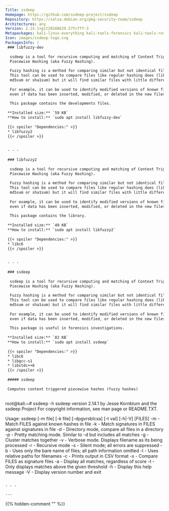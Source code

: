 ```yaml
---
Title: ssdeep
Homepage: https://github.com/ssdeep-project/ssdeep
Repository: https://salsa.debian.org/pkg-security-team/ssdeep
Architectures: any
Version: 2.14.1+git20180629.57fcfff-3
Metapackages: kali-linux-everything kali-tools-forensics kali-tools-respond 
Icon: images/ssdeep-logo.svg
PackagesInfo: |
 ### libfuzzy-dev
 
  ssdeep is a tool for recursive computing and matching of Context Triggered
  Piecewise Hashing (aka Fuzzy Hashing).
   
  Fuzzy hashing is a method for comparing similar but not identical files.
  This tool can be used to compare files like regular hashing does (like
  md5sum or sha1sum) but it will find similar files with little differences.
   
  For example, it can be used to identify modified versions of known files
  even if data has been inserted, modified, or deleted in the new files.
   
  This package contains the developments files.
 
 **Installed size:** `59 KB`  
 **How to install:** `sudo apt install libfuzzy-dev`  
 
 {{< spoiler "Dependencies:" >}}
 * libfuzzy2 
 {{< /spoiler >}}
 
 
 - - -
 
 ### libfuzzy2
 
  ssdeep is a tool for recursive computing and matching of Context Triggered
  Piecewise Hashing (aka Fuzzy Hashing).
   
  Fuzzy hashing is a method for comparing similar but not identical files.
  This tool can be used to compare files like regular hashing does (like
  md5sum or sha1sum) but it will find similar files with little differences.
   
  For example, it can be used to identify modified versions of known files
  even if data has been inserted, modified, or deleted in the new files.
   
  This package contains the library.
 
 **Installed size:** `49 KB`  
 **How to install:** `sudo apt install libfuzzy2`  
 
 {{< spoiler "Dependencies:" >}}
 * libc6 
 {{< /spoiler >}}
 
 
 - - -
 
 ### ssdeep
 
  ssdeep is a tool for recursive computing and matching of Context Triggered
  Piecewise Hashing (aka Fuzzy Hashing).
   
  Fuzzy hashing is a method for comparing similar but not identical files.
  This tool can be used to compare files like regular hashing does (like
  md5sum or sha1sum) but it will find similar files with little differences.
   
  For example, it can be used to identify modified versions of known files
  even if data has been inserted, modified, or deleted in the new files.
   
  This package is useful in forensics investigations.
 
 **Installed size:** `82 KB`  
 **How to install:** `sudo apt install ssdeep`  
 
 {{< spoiler "Dependencies:" >}}
 * libc6 
 * libgcc-s1 
 * libstdc++6 
 {{< /spoiler >}}
 
 ##### ssdeep
 
 Computes context triggered piecewise hashes (fuzzy hashes)
 
 ```
 root@kali:~# ssdeep -h
 ssdeep version 2.14.1 by Jesse Kornblum and the ssdeep Project
 For copyright information, see man page or README.TXT.
 
 Usage: ssdeep [-m file] [-k file] [-dpgvrsblcxa] [-t val] [-h|-V] [FILES]
 -m - Match FILES against known hashes in file
 -k - Match signatures in FILES against signatures in file
 -d - Directory mode, compare all files in a directory
 -p - Pretty matching mode. Similar to -d but includes all matches
 -g - Cluster matches together
 -v - Verbose mode. Displays filename as its being processed
 -r - Recursive mode
 -s - Silent mode; all errors are suppressed
 -b - Uses only the bare name of files; all path information omitted
 -l - Uses relative paths for filenames
 -c - Prints output in CSV format
 -x - Compare FILES as signature files
 -a - Display all matches, regardless of score
 -t - Only displays matches above the given threshold
 -h - Display this help message
 -V - Display version number and exit
 ```
 
 - - -
 
---
```

{{% hidden-comment "<!--Do not edit anything above this line-->" %}}
